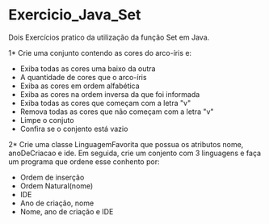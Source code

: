 # Exercicio_Java_Set
Dois Exercícios pratico da utilização da função Set em Java.

1* Crie uma conjunto contendo as cores do arco-íris e:
  - Exiba todas as cores uma baixo da outra
  - A quantidade de cores que o arco-íris
  - Exiba as cores em ordem alfabética
  - Exiba as cores na ordem inversa da que foi informada
  - Exiba todas as cores que começam com a letra "v"
  - Remova todas as cores que não começam com a letra "v"
  - Limpe o conjuto
  - Confira se o conjento está vazio

2* Crie uma classe LinguagemFavorita que possua os atributos nome, anoDeCriacao e ide. Em seguida, crie um conjento com 3 linguagens e faça um programa que ordene esse conhento por:
  - Ordem de inserção
  - Ordem Natural(nome)
  - IDE
  - Ano de criação, nome
  - Nome, ano de criação e IDE
